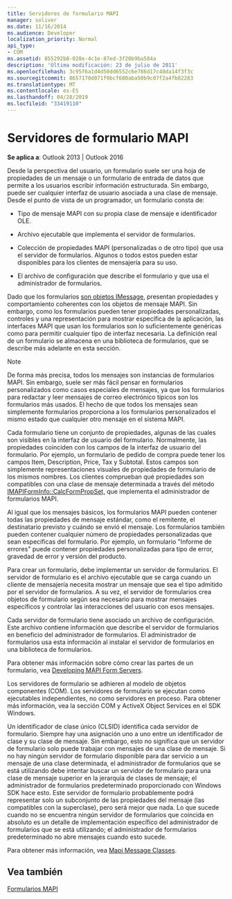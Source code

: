 ```yaml
---
title: Servidores de formulario MAPI
manager: soliver
ms.date: 11/16/2014
ms.audience: Developer
localization_priority: Normal
api_type:
- COM
ms.assetid: 855292b8-028e-4c1e-87ed-3f20b9ba584a
description: 'Última modificación: 23 de julio de 2011'
ms.openlocfilehash: 3c95f6a1d4d50dd6552c6e786d17c40da14f3f3c
ms.sourcegitcommit: 8657170d071f9bcf680aba50b9c07f2a4fb82283
ms.translationtype: MT
ms.contentlocale: es-ES
ms.lasthandoff: 04/28/2019
ms.locfileid: "33419110"
---
```

# <a name="mapi-form-servers"></a>Servidores de formulario MAPI

  
  
**Se aplica a**: Outlook 2013 | Outlook 2016 
  
Desde la perspectiva del usuario, un formulario suele ser una hoja de propiedades de un mensaje o un formulario de entrada de datos que permite a los usuarios escribir información estructurada. Sin embargo, puede ser cualquier interfaz de usuario asociada a una clase de mensaje. Desde el punto de vista de un programador, un formulario consta de:
  
- Tipo de mensaje MAPI con su propia clase de mensaje e identificador OLE.
    
- Archivo ejecutable que implementa el servidor de formularios.
    
- Colección de propiedades MAPI (personalizadas o de otro tipo) que usa el servidor de formularios. Algunos o todos estos pueden estar disponibles para los clientes de mensajería para su uso.
    
- El archivo de configuración que describe el formulario y que usa el administrador de formularios.
    
Dado que los formularios [son objetos IMessage,](imessageimapiprop.md) presentan propiedades y comportamiento coherentes con los objetos de mensaje MAPI. Sin embargo, como los formularios pueden tener propiedades personalizadas, controles y una representación para mostrar específica de la aplicación, las interfaces MAPI que usan los formularios son lo suficientemente genéricas como para permitir cualquier tipo de interfaz necesaria. La definición real de un formulario se almacena en una biblioteca de formularios, que se describe más adelante en esta sección. 
  
> [!NOTE]
> De forma más precisa, todos los mensajes son instancias de formularios MAPI. Sin embargo, suele ser más fácil pensar en formularios personalizados como casos especiales de mensajes, ya que los formularios para redactar y leer mensajes de correo electrónico típicos son los formularios más usados. El hecho de que todos los mensajes sean simplemente formularios proporciona a los formularios personalizados el mismo estado que cualquier otro mensaje en el sistema MAPI. 
  
Cada formulario tiene un conjunto de propiedades, algunas de las cuales son visibles en la interfaz de usuario del formulario. Normalmente, las propiedades coinciden con los campos de la interfaz de usuario del formulario. Por ejemplo, un formulario de pedido de compra puede tener los campos Item, Description, Price, Tax y Subtotal. Estos campos son simplemente representaciones visuales de propiedades de formulario de los mismos nombres. Los clientes comprueban qué propiedades son compatibles con una clase de mensaje determinada a través del método [IMAPIFormInfo::CalcFormPropSet,](imapiforminfo-calcformpropset.md) que implementa el administrador de formularios MAPI. 
  
Al igual que los mensajes básicos, los formularios MAPI pueden contener todas las propiedades de mensaje estándar, como el remitente, el destinatario previsto y cuándo se envió el mensaje. Los formularios también pueden contener cualquier número de propiedades personalizadas que sean específicas del formulario. Por ejemplo, un formulario "Informe de errores" puede contener propiedades personalizadas para tipo de error, gravedad de error y versión del producto.
  
Para crear un formulario, debe implementar un servidor de formularios. El servidor de formulario es el archivo ejecutable que se carga cuando un cliente de mensajería necesita mostrar un mensaje que sea el tipo admitido por el servidor de formularios. A su vez, el servidor de formularios crea objetos de formulario según sea necesario para mostrar mensajes específicos y controlar las interacciones del usuario con esos mensajes.
  
Cada servidor de formulario tiene asociado un archivo de configuración. Este archivo contiene información que describe el servidor de formularios en beneficio del administrador de formularios. El administrador de formularios usa esta información al instalar el servidor de formularios en una biblioteca de formularios.
  
Para obtener más información sobre cómo crear las partes de un formulario, vea [Developing MAPI Form Servers](developing-mapi-form-servers.md).
  
Los servidores de formulario se adhieren al modelo de objetos componentes (COM). Los servidores de formulario se ejecutan como ejecutables independientes, no como servidores en proceso. Para obtener más información, vea la sección COM y ActiveX Object Services en el SDK Windows.
  
Un identificador de clase único (CLSID) identifica cada servidor de formulario. Siempre hay una asignación uno a uno entre un identificador de clase y su clase de mensaje. Sin embargo, esto no significa que un servidor de formulario solo puede trabajar con mensajes de una clase de mensaje. Si no hay ningún servidor de formulario disponible para dar servicio a un mensaje de una clase determinada, el administrador de formularios que se está utilizando debe intentar buscar un servidor de formulario para una clase de mensaje superior en la jerarquía de clases de mensaje; el administrador de formularios predeterminado proporcionado con Windows SDK hace esto. Este servidor de formulario probablemente podrá representar solo un subconjunto de las propiedades del mensaje (las compatibles con la superclase), pero será mejor que nada. Lo que sucede cuando no se encuentra ningún servidor de formularios que coincida en absoluto es un detalle de implementación específico del administrador de formularios que se está utilizando; el administrador de formularios predeterminado no abre mensajes cuando esto sucede.
  
Para obtener más información, vea [Mapi Message Classes](mapi-message-classes.md).
  
## <a name="see-also"></a>Vea también



[Formularios MAPI](mapi-forms.md)

